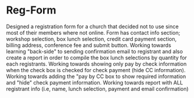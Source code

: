 # Reg-Form
Designed a registration form for a church that decided not to use since most of their members where not online.
Form has contact info section; workshop selection, box lunch selection, credit card payment section, billing address, conference fee and submit button.
Working towards learning "back-side" to sending confirmation email to registrant and also create a report in order to compile the box lunch selections by quantity for each registrants.
Working towards showing only pay by check information when the check box is checked for check payment (hide CC information).
Working towards adding the "pay by CC box to show required information and "hide" check payment information.
Working towards report with ALL registrant info (i.e, name, lunch selection, payment and email confirmation)